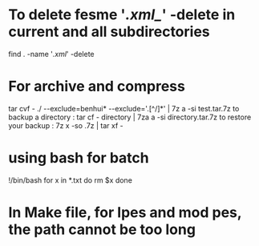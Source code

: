 # To delete fesme '*.xml_*' -delete in current and all subdirectories
find . -name '*.xml*' -delete


# For archive and compress
 tar cvf - ./  --exclude=benhui* --exclude='.[^/]*'  | 7z a -si test.tar.7z
  to backup a directory  : tar cf - directory | 7za a -si directory.tar.7z
  to restore your backup : 7z x -so .7z | tar xf -


# using bash for batch
!/bin/bash
for x in *.txt
do
rm $x
done

# In Make file, for lpes and mod pes, the path cannot be too long
